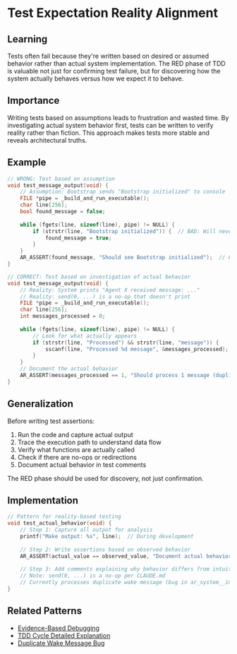# Test Expectation Reality Alignment

## Learning
Tests often fail because they're written based on desired or assumed behavior rather than actual system implementation. The RED phase of TDD is valuable not just for confirming test failure, but for discovering how the system actually behaves versus how we expect it to behave.

## Importance
Writing tests based on assumptions leads to frustration and wasted time. By investigating actual system behavior first, tests can be written to verify reality rather than fiction. This approach makes tests more stable and reveals architectural truths.

## Example
```c
// WRONG: Test based on assumption
void test_message_output(void) {
    // Assumption: Bootstrap sends "Bootstrap initialized" to console
    FILE *pipe = _build_and_run_executable();
    char line[256];
    bool found_message = false;
    
    while (fgets(line, sizeof(line), pipe) != NULL) {
        if (strstr(line, "Bootstrap initialized")) {  // BAD: Will never find this
            found_message = true;
        }
    }
    AR_ASSERT(found_message, "Should see Bootstrap initialized");  // FAILS!
}

// CORRECT: Test based on investigation of actual behavior
void test_message_output(void) {
    // Reality: System prints "Agent X received message: ..."
    // Reality: send(0, ...) is a no-op that doesn't print
    FILE *pipe = _build_and_run_executable();
    char line[256];
    int messages_processed = 0;
    
    while (fgets(line, sizeof(line), pipe) != NULL) {
        // Look for what actually appears
        if (strstr(line, "Processed") && strstr(line, "message")) {
            sscanf(line, "Processed %d message", &messages_processed);
        }
    }
    // Document the actual behavior
    AR_ASSERT(messages_processed == 1, "Should process 1 message (duplicate wake)");
}
```

## Generalization
Before writing test assertions:
1. Run the code and capture actual output
2. Trace the execution path to understand data flow
3. Verify what functions are actually called
4. Check if there are no-ops or redirections
5. Document actual behavior in test comments

The RED phase should be used for discovery, not just confirmation.

## Implementation
```c
// Pattern for reality-based testing
void test_actual_behavior(void) {
    // Step 1: Capture all output for analysis
    printf("Make output: %s", line);  // During development
    
    // Step 2: Write assertions based on observed behavior
    AR_ASSERT(actual_value == observed_value, "Document actual behavior");
    
    // Step 3: Add comments explaining why behavior differs from intuition
    // Note: send(0, ...) is a no-op per CLAUDE.md
    // Currently processes duplicate wake message (bug in ar_system__init)
}
```

## Related Patterns
- [Evidence-Based Debugging](evidence-based-debugging.md)
- [TDD Cycle Detailed Explanation](tdd-cycle-detailed-explanation.md)
- [Duplicate Wake Message Bug](duplicate-wake-message-bug.md)